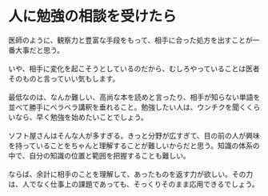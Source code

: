 # 人に勉強の相談を受けたら
医師のように、観察力と豊富な手段をもって、相手に合った処方を出すことが一番大事だと思う。<br />
<br />
いや、相手に変化を起こそうとしているのだから、むしろやっていることは医者そのものと言っていい気もします。<br />
<br />
最低なのは、なんか難しい、高尚な本を読めと言ったり、相手が知らない単語を並べて勝手にベラベラ講釈を垂れること。勉強したい人は、ウンチクを聞くくらいなら、早く勉強を始めたいことでしょう。<br />
<br />
ソフト屋さんはそんな人が多すぎる。きっと分野が広すぎて、目の前の人が興味を持っていることをちゃんと理解することが難しいからだと思う。知識の体系の中で、自分の知識の位置と範囲を把握することも難しい。<br />
<br />
ならば、余計に相手のことを理解して、あったものを返す力が欲しい。その力は、人でなく仕事上の課題であっても、そっくりそのまま応用できるでしょう。
